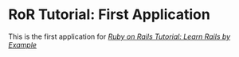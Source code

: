 # RoR Tutorial: First Application

This is the first application for [*Ruby on Rails Tutorial: Learn Rails by Example*](http://railstutorial.org/)